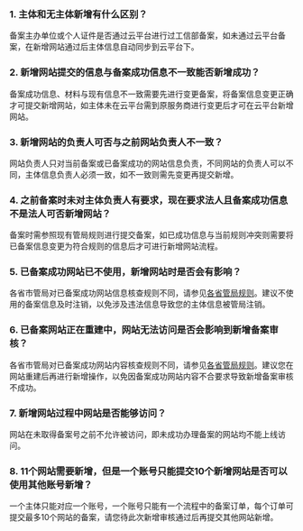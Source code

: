 ### 1. 主体和无主体新增有什么区别？
备案主办单位或个人证件是否通过云平台进行过工信部备案，如未通过云平台备案，在新增网站通过后主体信息自动同步到云平台下。  
### 2. 新增网站提交的信息与备案成功信息不一致能否新增成功？
备案成功信息、材料与现有信息不一致需要先进行变更备案，将备案信息变更正确才可提交新增网站，如主体未在云平台需到原服务商进行变更后才可在云平台新增网站。  
### 3. 新增网站的负责人可否与之前网站负责人不一致？
网站负责人只对当前备案或已备案成功的网站信息负责，不同网站的负责人可以不同，主体信息负责人必须一致，如不一致则需先变更再提交新增。  
### 4. 之前备案时未对主体负责人有要求，现在要求法人且备案成功信息不是法人可否新增网站？
备案时需参照现有管局规则进行提交备案，如已成功信息与当前规则冲突则需要将已备案信息变更为符合规则的信息后才可进行新增网站流程。  
### 5. 已备案成功网站已不使用，新增网站时是否会有影响？
各省市管局对已备案成功网站信息核查规则不同，请参见[各省管局规则](http://tcecqpoc.fsphere.cn/document/product/243/3474)。建议不使用的备案信息及时注销，以免涉及违法信息导致您的主体信息被管局注销。 
### 6. 已备案网站正在重建中，网站无法访问是否会影响到新增备案审核？
各省市管局对已备案成功网站内容核查规则不同，请参见[各省管局规则](http://tcecqpoc.fsphere.cn/document/product/243/3474)。建议您在网站重建后再进行新增操作，以免因备案成功网站内容不合要求导致新增备案审核不成功。  
### 7. 新增网站过程中网站是否能够访问？
网站在未取得备案号之前不允许被访问，即未成功办理备案的网站均不能上线访问。  
### 8. 11个网站需要新增，但是一个账号只能提交10个新增网站是否可以使用其他账号新增？
一个主体只能对应一个账号，一个账号只能有一个流程中的备案订单，每个订单可提交最多10个网站的备案，请您待此次新增审核通过后再提交其他网站新增。
